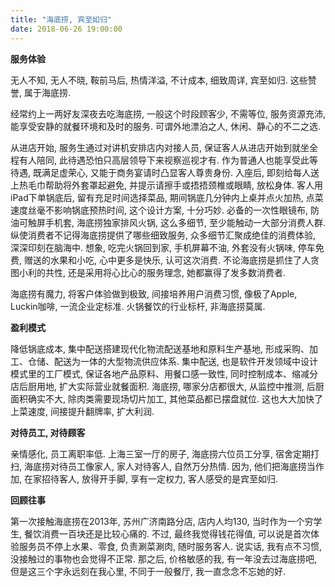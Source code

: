 ```yaml
---
title: "海底捞, 宾至如归"
date: 2018-06-26 19:00:00
---
```


<b>服务体验</b>

无人不知, 无人不晓, 鞍前马后, 热情洋溢, 不计成本, 细致周详, 宾至如归. 这些赞誉, 属于海底捞. 

经常约上一两好友深夜去吃海底捞, 一般这个时段顾客少, 不需等位, 服务资源充沛, 能享受安静的就餐环境和及时的服务. 可谓外地漂泊之人, 休闲、静心的不二之选. 

从进店开始, 服务生通过对讲机安排店内对接人员, 保证客人从进店开始到就坐全程有人陪同, 此待遇恐怕只高层领导下来视察巡视才有. 作为普通人也能享受此等待遇, 既满足虚荣心, 又能于商务宴请时凸显客人尊贵身份. 入座后, 即刻给每人送上热毛巾帮助将外套罩起避免, 并提示请擦手或捂捂颈椎或眼睛, 放松身体. 客人用iPad下单锅底后, 留有充足时间选择菜品, 期间锅底几分钟内上桌并点火加热, 点菜速度丝毫不影响锅底预热时间, 这个设计方案, 十分巧妙. 必备的一次性眼镜布, 防油可触屏手机套, 海底捞独家排风火锅, 这么多细节, 至少能触动一大部分消费人群. 纵使消费者不记得海底捞提供了哪些细致服务, 众多细节汇聚成绝佳的消费体验, 深深印刻在脑海中. 想象, 吃完火锅回到家, 手机屏幕不油, 外套没有火锅味, 停车免费, 赠送的水果和小吃, 心中更多是快乐, 认可这次消费. 不论海底捞是抓住了人贪图小利的共性, 还是采用将心比心的服务理念, 她都赢得了发多数消费者. 

海底捞有魔力, 将客户体验做到极致, 间接培养用户消费习惯, 像极了Apple, Luckin咖啡, 一流企业定标准. 火锅餐饮的行业标杆, 非海底捞莫属.  

<b>盈利模式</b>

降低锅底成本, 集中配送搭建现代化物流配送基地和原料生产基地, 形成采购、加工、仓储、配送为一体的大型物流供应体系. 
集中配送, 也是软件开发领域中设计模式里的工厂模式, 保证各地产品原料、用餐口感一致性, 同时控制成本、缩减分店后厨用地, 扩大实际营业就餐面积. 海底捞, 哪家分店都很大, 从监控中推测, 后厨面积确实不大, 除肉类需要现场切片加工, 其他菜品都已摆盘就位. 这也大大加快了上菜速度, 间接提升翻牌率, 扩大利润. 

<b>对待员工, 对待顾客</b>

亲情感化, 员工离职率低. 上海三室一厅的房子, 海底捞六位员工分享, 宿舍定期打扫, 海底捞对待员工像家人, 家人对待客人, 自然万分热情. 
因为, 他们把海底捞当作加, 在家招待客人, 放得开手脚, 享有一定权力, 客人感受的是宾至如归. 

<b>回顾往事</b>

第一次接触海底捞在2013年, 苏州广济南路分店, 店内人均130, 当时作为一个穷学生, 餐饮消费一百块还是比较心痛的. 不过, 最终我觉得钱花得值, 可以说是首次体验服务员不停上水果、零食, 负责涮菜涮肉, 随时服务客人. 说实话, 我有点不习惯, 没接触过的事物也会觉得不正常. 那之后, 价格敏感的我, 有一年没去过海底捞吧, 但是这三个字永远刻在我心里, 不同于一般餐厅, 我一直念念不忘她的好.





